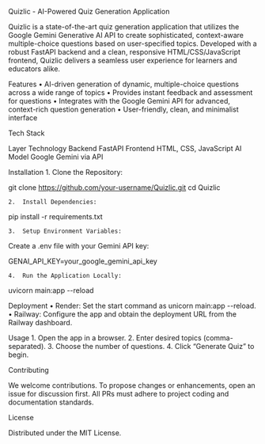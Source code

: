 Quizlic - AI-Powered Quiz Generation Application

Quizlic is a state-of-the-art quiz generation application that utilizes the Google Gemini Generative AI API to create sophisticated, context-aware multiple-choice questions based on user-specified topics. Developed with a robust FastAPI backend and a clean, responsive HTML/CSS/JavaScript frontend, Quizlic delivers a seamless user experience for learners and educators alike.

Features
	•	AI-driven generation of dynamic, multiple-choice questions across a wide range of topics
	•	Provides instant feedback and assessment for questions
	•	Integrates with the Google Gemini API for advanced, context-rich question generation
	•	User-friendly, clean, and minimalist interface

Tech Stack

Layer	Technology
Backend	FastAPI
Frontend	HTML, CSS, JavaScript
AI Model	Google Gemini via API

Installation
	1.	Clone the Repository:

git clone https://github.com/your-username/Quizlic.git
cd Quizlic


	2.	Install Dependencies:

pip install -r requirements.txt


	3.	Setup Environment Variables:
Create a .env file with your Gemini API key:

GENAI_API_KEY=your_google_gemini_api_key


	4.	Run the Application Locally:

uvicorn main:app --reload



Deployment
	•	Render: Set the start command as unicorn main:app --reload.
	•	Railway: Configure the app and obtain the deployment URL from the Railway dashboard.

Usage
	1.	Open the app in a browser.
	2.	Enter desired topics (comma-separated).
	3.	Choose the number of questions.
	4.	Click “Generate Quiz” to begin.

Contributing

We welcome contributions. To propose changes or enhancements, open an issue for discussion first. All PRs must adhere to project coding and documentation standards.

License

Distributed under the MIT License.
